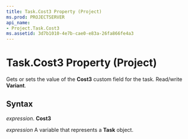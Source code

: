```yaml
---
title: Task.Cost3 Property (Project)
ms.prod: PROJECTSERVER
api_name:
- Project.Task.Cost3
ms.assetid: 3d7b1010-4e7b-cae0-e83a-26fa866fe4a3
---
```



# Task.Cost3 Property (Project)

Gets or sets the value of the  **Cost3** custom field for the task. Read/write **Variant**.


## Syntax

 _expression_. **Cost3**

 _expression_ A variable that represents a **Task** object.


